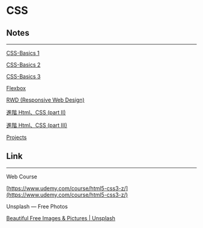 # CSS

## Notes

---

[CSS-Basics 1](CSS%202bfcb99c975a4aeba793def3f0a2edf9/CSS-Basics%201%207ac21c4cc7c143b989612e979686b0ef.md)

[CSS-Basics 2](CSS%202bfcb99c975a4aeba793def3f0a2edf9/CSS-Basics%202%206658a332ca5846b8b05a29a6620cbd6e.md)

[CSS-Basics 3](CSS%202bfcb99c975a4aeba793def3f0a2edf9/CSS-Basics%203%20e7017ef2b7054f0ea279a7c330fd82dc.md)

[Flexbox](CSS%202bfcb99c975a4aeba793def3f0a2edf9/Flexbox%2051ce65b89c504e1b89216e3c23fe2d98.md)

[RWD (Responsive Web Design)](CSS%202bfcb99c975a4aeba793def3f0a2edf9/RWD%20(Responsive%20Web%20Design)%2057c3b4cddc29495aaa5db264723cbd29.md)

[進階 Html、CSS (part II)](CSS%202bfcb99c975a4aeba793def3f0a2edf9/%E9%80%B2%E9%9A%8E%20Html%E3%80%81CSS%20(part%20II)%204bae28b5564043349a4053eaf2bddd8d.md)

[進階 Html、CSS (part III)](CSS%202bfcb99c975a4aeba793def3f0a2edf9/%E9%80%B2%E9%9A%8E%20Html%E3%80%81CSS%20(part%20III)%20b15d9cc90a2f444e84324a6f6fde6850.md)

[Projects](CSS%202bfcb99c975a4aeba793def3f0a2edf9/Projects%204c3c6705afc24fb7a0b5c77c77b45b02.md)

## Link

---

Web Course  

[https://www.udemy.com/course/html5-css3-z/](https://www.udemy.com/course/html5-css3-z/)

Unsplash — Free Photos

[Beautiful Free Images & Pictures | Unsplash](https://unsplash.com/)